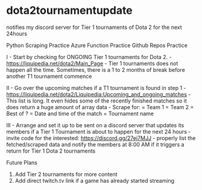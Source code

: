 # dota2tournamentupdate
notifies my discord server for Tier 1 tournaments of Dota 2 for the next 24hours

Python Scraping Practice
Azure Function Practice
Github Repos Practice


I - Start by checking for ONGOING Tier 1 tournaments for Dota 2.
    - https://liquipedia.net/dota2/Main_Page
    - Tier 1 tournaments does not happen all the time. Sometimes, there is a 1 to 2 months of break before another T1 tournament commence

II - Go over the upcoming matches if a T1 tournament is found in step 1
    - https://liquipedia.net/dota2/Liquipedia:Upcoming_and_ongoing_matches
    - This list is long. It even hides some of the recently finished matches so it does return a huge amount of array data
    - Scrape for: 
        = Team 1
        = Team 2
        = Best of ?
        = Date and time of the match
        = Tournament name

III - Arrange and set it up to be sent on a discord server that updates its members if a Tier 1 Tournament is about to happen for the next 24 hours
    - invite code for the interested: https://discord.gg/27ej7MJJ
    - properly list the fetched/scraped data and notify the members at 8:00 AM if it triggers a return for Tier 1 Dota 2 tournaments

Future Plans

1. Add Tier 2 tournaments for more content
2. Add direct twitch.tv link if a game has already started streaming

